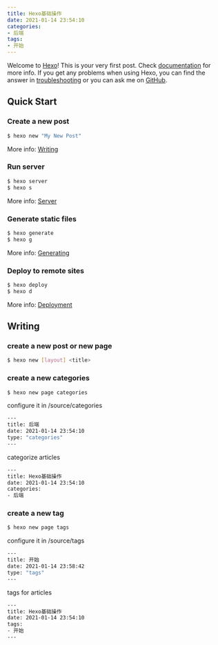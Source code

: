 ```yaml
---
title: Hexo基础操作
date: 2021-01-14 23:54:10
categories: 
- 后端
tags:
- 开始
---
```

Welcome to [Hexo](https://hexo.io/)! This is your very first post. Check [documentation](https://hexo.io/docs/) for more info. If you get any problems when using Hexo, you can find the answer in [troubleshooting](https://hexo.io/docs/troubleshooting.html) or you can ask me on [GitHub](https://github.com/hexojs/hexo/issues).

## Quick Start

### Create a new post

``` bash
$ hexo new "My New Post"
```

More info: [Writing](https://hexo.io/docs/writing.html)

### Run server

``` bash
$ hexo server
$ hexo s
```

More info: [Server](https://hexo.io/docs/server.html)

### Generate static files

``` bash
$ hexo generate
$ hexo g
```

More info: [Generating](https://hexo.io/docs/generating.html)

### Deploy to remote sites

``` bash
$ hexo deploy
$ hexo d
```

More info: [Deployment](https://hexo.io/docs/one-command-deployment.html)

## Writing

### create a new post or new page

``` bash
$ hexo new [layout] <title>
```

### create a new categories

``` bash
$ hexo new page categories
```

configure it in /source/categories

``` bash
---
title: 后端
date: 2021-01-14 23:54:10
type: "categories"
---
```

categorize articles

```bash
---
title: Hexo基础操作
date: 2021-01-14 23:54:10
categories: 
- 后端
```

### create a new tag

``` bash
$ hexo new page tags
```

configure it in /source/tags

``` bash
---
title: 开始
date: 2021-01-14 23:58:42
type: "tags"
---
```

tags for articles

```bash
---
title: Hexo基础操作
date: 2021-01-14 23:54:10
tags:
- 开始
---
```

